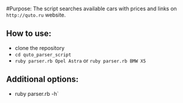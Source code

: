 #Purpose:
The script searches available cars with prices and links on `http://quto.ru` website.

## How to use:
- clone the repository
- `cd quto_parser_script`
- `ruby parser.rb Opel Astra` or `ruby parser.rb BMW X5`

## Additional options:
- ruby parser.rb -h`


